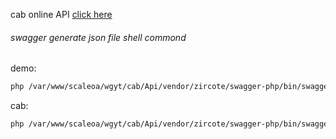 
cab online API [click here](http://www.scaleoa.com/wgyt/cab/Api/doc)

###### swagger generate json file shell commond

demo: 

```sh
php /var/www/scaleoa/wgyt/cab/Api/vendor/zircote/swagger-php/bin/swagger /var/www/scaleoa/wgyt/cab/Api/demo/Examples -o /var/www/scaleoa/wgyt/cab/Api/demo/data.json
```

cab: 
```sh
php /var/www/scaleoa/wgyt/cab/Api/vendor/zircote/swagger-php/bin/swagger /var/www/scaleoa/wgyt/cab/Api/cab -o /var/www/scaleoa/wgyt/cab/Api/cab/data.json
```

